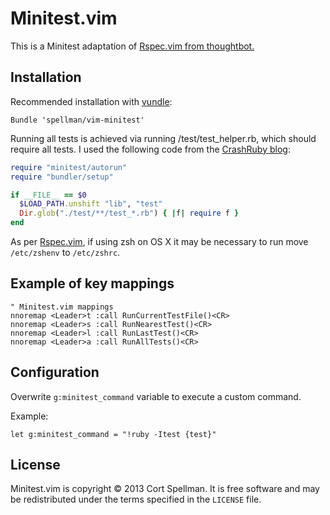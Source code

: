 # Minitest.vim

This is a Minitest adaptation of [Rspec.vim from thoughtbot.](https://github.com/thoughtbot/vim-rspec)

## Installation

Recommended installation with [vundle](https://github.com/gmarik/vundle):

```vim
Bundle 'spellman/vim-minitest'
```

Running all tests is achieved via running <project root>/test/test_helper.rb, which should require all tests.
I used the following code from the [CrashRuby blog](http://crashruby.com/2013/05/10/running-a-minitest-suite/):
```ruby
require "minitest/autorun"
require "bundler/setup"

if __FILE__ == $0
  $LOAD_PATH.unshift "lib", "test"
  Dir.glob("./test/**/test_*.rb") { |f| require f }
end
```

As per [Rspec.vim](https://github.com/thoughtbot/vim-rspec), if using zsh on OS X it may be necessary to run move `/etc/zshenv` to `/etc/zshrc`.

## Example of key mappings

```vim
" Minitest.vim mappings
nnoremap <Leader>t :call RunCurrentTestFile()<CR>
nnoremap <Leader>s :call RunNearestTest()<CR>
nnoremap <Leader>l :call RunLastTest()<CR>
nnoremap <Leader>a :call RunAllTests()<CR>
```

## Configuration

Overwrite `g:minitest_command` variable to execute a custom command.

Example:

```vim
let g:minitest_command = "!ruby -Itest {test}"
```

## License

Minitest.vim is copyright © 2013 Cort Spellman. It is free software and may be
redistributed under the terms specified in the `LICENSE` file.
